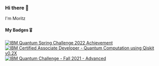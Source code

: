 ### Hi there 👋

I'm Moritz

<!--
**MoritzWillmann/MoritzWillmann** is a ✨ _special_ ✨ repository because its `README.md` (this file) appears on your GitHub profile.

Here are some ideas to get you started:

- 🔭 I’m currently working on ...
- 🌱 I’m currently learning ...
- 👯 I’m looking to collaborate on ...
- 🤔 I’m looking for help with ...
- 💬 Ask me about ...
- 📫 How to reach me: ...
- 😄 Pronouns: ...
- ⚡ Fun fact: ...
-->

#### My Badges 🎖️
<!--START_SECTION:badges-->
[![IBM Quantum Spring Challenge 2022 Achievement](https://images.credly.com/size/110x110/images/b94c0f23-3b97-45d0-8af3-dfa591b2b840/image.png)](http://www.credly.com/badges/ca60135f-8951-40da-9e1d-17eb35e51843 "IBM Quantum Spring Challenge 2022 Achievement")
[![IBM Certified Associate Developer - Quantum Computation using Qiskit v0.2X](https://images.credly.com/size/110x110/images/7f8d686d-dae3-4d9f-8275-fbd449b4008e/IBM_Certified_Associate_Developer_-_Quantum_Computation_using_Qiskit_v0.2X.png)](http://www.credly.com/badges/1c09cb58-03d8-41a0-8fbf-f492742278e7 "IBM Certified Associate Developer - Quantum Computation using Qiskit v0.2X")
[![IBM Quantum Challenge - Fall 2021 - Advanced](https://images.credly.com/size/110x110/images/5ac2919b-daee-47f4-a77e-015dc660a4f8/IBM_Quantum_Challenge_Fall_2021_Achievement_-_Advanced.png)](http://www.credly.com/badges/0872d5d0-a2ef-4e47-9bb3-8f93d159d8ea "IBM Quantum Challenge - Fall 2021 - Advanced")
<!--END_SECTION:badges-->
